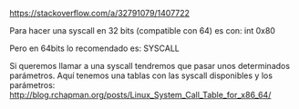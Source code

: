 https://stackoverflow.com/a/32791079/1407722

Para hacer una syscall en 32 bits (compatible con 64) es con:
int 0x80

Pero en 64bits lo recomendado es:
SYSCALL



Si queremos llamar a una syscall tendremos que pasar unos determinados parámetros.
Aquí tenemos una tablas con las syscall disponibles y los parámetros:
http://blog.rchapman.org/posts/Linux_System_Call_Table_for_x86_64/
